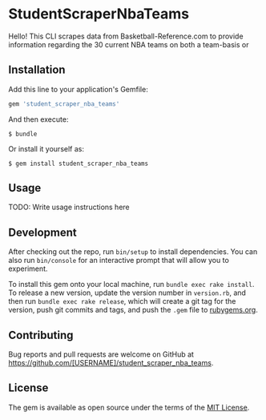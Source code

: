 # StudentScraperNbaTeams

Hello! This CLI scrapes data from Basketball-Reference.com to provide information regarding the 30 current NBA teams on both a team-basis or 
## Installation

Add this line to your application's Gemfile:

```ruby
gem 'student_scraper_nba_teams'
```

And then execute:

    $ bundle

Or install it yourself as:

    $ gem install student_scraper_nba_teams

## Usage

TODO: Write usage instructions here

## Development

After checking out the repo, run `bin/setup` to install dependencies. You can also run `bin/console` for an interactive prompt that will allow you to experiment.

To install this gem onto your local machine, run `bundle exec rake install`. To release a new version, update the version number in `version.rb`, and then run `bundle exec rake release`, which will create a git tag for the version, push git commits and tags, and push the `.gem` file to [rubygems.org](https://rubygems.org).

## Contributing

Bug reports and pull requests are welcome on GitHub at https://github.com/[USERNAME]/student_scraper_nba_teams.

## License

The gem is available as open source under the terms of the [MIT License](https://opensource.org/licenses/MIT).
